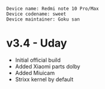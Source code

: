 ```
Device name: Redmi note 10 Pro/Max
Device codename: sweet
Device maintainer: Goku san
```

# v3.4 - Uday
- Initial official build
- Added Xiaomi parts dolby
- Added Miuicam
- Strixx kernel by default